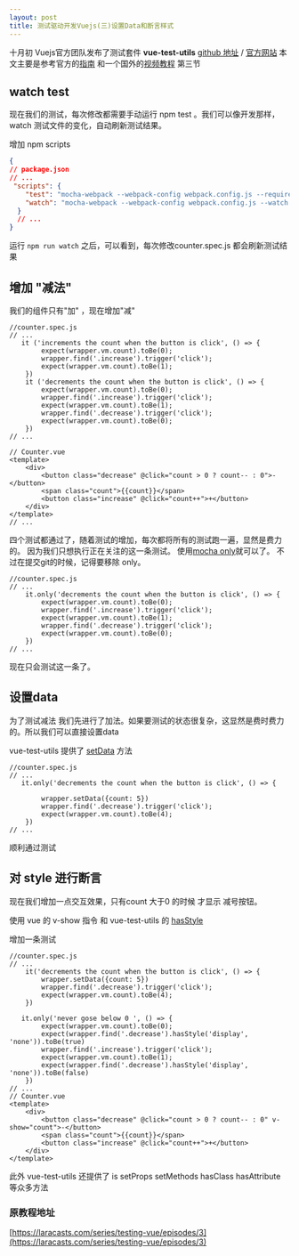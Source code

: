 ```yaml
---
layout: post
title: 测试驱动开发Vuejs(三)设置Data和断言样式
---
```


十月初 Vuejs官方团队发布了测试套件 **vue-test-utils** 
[github 地址](https://github.com/vuejs/vue-test-utils)  / 
[官方网站](https://vue-test-utils.vuejs.org/en/)
本文主要是参考官方的[指南](https://vue-test-utils.vuejs.org/en/guides/testing-SFCs-with-mocha-webpack.html)
和一个国外的[视频教程](https://laracasts.com/series/testing-vue/episodes/3) 第三节

## watch test
现在我们的测试，每次修改都需要手动运行 npm test 。我们可以像开发那样，watch 测试文件的变化，自动刷新测试结果。

增加 npm scripts
```json
{
// package.json
// ...
 "scripts": {
    "test": "mocha-webpack --webpack-config webpack.config.js --require test/setup.js test/*.spec.js",
    "watch": "mocha-webpack --webpack-config webpack.config.js --watch --require test/setup.js test/*.spec.js"
  }
  // ...
}  
```
运行 `npm run watch` 之后，可以看到，每次修改counter.spec.js 都会刷新测试结果

## 增加 "减法"
我们的组件只有"加" ，现在增加"减"

```vuejs
//counter.spec.js
// ...
   it ('increments the count when the button is click', () => {
        expect(wrapper.vm.count).toBe(0);
        wrapper.find('.increase').trigger('click');
        expect(wrapper.vm.count).toBe(1);
    })
    it ('decrements the count when the button is click', () => {
        expect(wrapper.vm.count).toBe(0);
        wrapper.find('.increase').trigger('click');
        expect(wrapper.vm.count).toBe(1);
        wrapper.find('.decrease').trigger('click');
        expect(wrapper.vm.count).toBe(0);
    })
// ...

// Counter.vue
<template>
    <div>
        <button class="decrease" @click="count > 0 ? count-- : 0">-</button>
        <span class="count">{{count}}</span>
        <button class="increase" @click="count++">+</button>
    </div>
</template>
// ...
``` 
四个测试都通过了，随着测试的增加，每次都将所有的测试跑一遍，显然是费力的。 因为我们只想执行正在关注的这一条测试。
 使用[mocha only](https://mochajs.org/#exclusive-tests)就可以了。 不过在提交git的时候，记得要移除 only。

```vuejs
//counter.spec.js
// ...
    it.only('decrements the count when the button is click', () => {
        expect(wrapper.vm.count).toBe(0);
        wrapper.find('.increase').trigger('click');
        expect(wrapper.vm.count).toBe(1);
        wrapper.find('.decrease').trigger('click');
        expect(wrapper.vm.count).toBe(0);
    })
// ...

```
现在只会测试这一条了。

## 设置data 
为了测试减法 我们先进行了加法。如果要测试的状态很复杂，这显然是费时费力的。所以我们可以直接设置data

vue-test-utils 提供了 [setData](https://vue-test-utils.vuejs.org/en/api/wrapper/setData.html) 方法

```vuejs
//counter.spec.js
// ...
   it.only('decrements the count when the button is click', () => {
      
        wrapper.setData({count: 5})
        wrapper.find('.decrease').trigger('click');
        expect(wrapper.vm.count).toBe(4);
    })
// ...
``` 
顺利通过测试 

## 对 style 进行断言 
现在我们增加一点交互效果，只有count 大于0 的时候 才显示 减号按钮。

使用 vue 的 v-show 指令 和 vue-test-utils 的 [hasStyle](https://vue-test-utils.vuejs.org/en/api/wrapper-array/hasStyle.html)

增加一条测试

```vuejs
//counter.spec.js
// ...
    it('decrements the count when the button is click', () => {
        wrapper.setData({count: 5})
        wrapper.find('.decrease').trigger('click');
        expect(wrapper.vm.count).toBe(4);
    })
    
   it.only('never gose below 0 ', () => {
        expect(wrapper.vm.count).toBe(0);
        expect(wrapper.find('.decrease').hasStyle('display', 'none')).toBe(true)
        wrapper.find('.increase').trigger('click');
        expect(wrapper.vm.count).toBe(1);
        expect(wrapper.find('.decrease').hasStyle('display', 'none')).toBe(false)        
    })
// ...
// Counter.vue
<template>
    <div>
        <button class="decrease" @click="count > 0 ? count-- : 0" v-show="count">-</button>
        <span class="count">{{count}}</span>
        <button class="increase" @click="count++">+</button>
    </div>
</template>
``` 
此外 vue-test-utils 还提供了 is setProps setMethods hasClass hasAttribute 等众多方法

### 原教程地址
[https://laracasts.com/series/testing-vue/episodes/3](https://laracasts.com/series/testing-vue/episodes/3)      